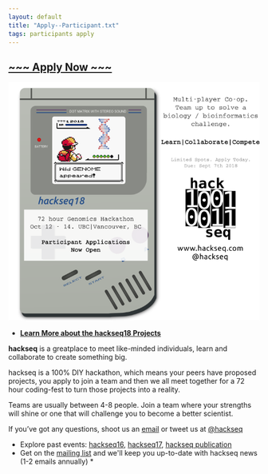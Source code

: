 ```yaml
---
layout: default
title: "Apply--Participant.txt"
tags: participants apply
---
```


## [~~~ Apply Now ~~~](https://docs.google.com/forms/d/e/1FAIpQLSeiVKe182uyT0PlyZmZIcTVWP-s7uxUsGNxkSqWuG44Yfd-IQ/viewform?usp=sf_link)

![Gameboy Flyer](/hackseq18_gb.png)

* [**Learn More about the hackseq18 Projects**](https://hackseq.github.io/hs18/2018/08/11/Projects2018.txt.html)

**hackseq** is a greatplace to meet like-minded individuals, learn and collaborate to create something big.

hackseq is a 100% DIY hackathon, which means your peers have proposed projects, you apply to join a team and then we all meet together for a 72 hour coding-fest to turn those projects into a reality.

Teams are usually between 4-8 people. Join a team where your strengths will shine or one that will challenge you to become a better scientist.

If you’ve got any questions, shoot us an [email](mailto:hackseq@gmail.com) or tweet us at [@hackseq](www.twitter.com/hackseq)

* Explore past events: [hackseq16](https://www.hackseq.com/hackseq16/), [hackseq17](http://hackseq.com/hackseq17), [hackseq publication](https://f1000research.com/articles/6-197/v2)
* Get on the [mailing list](https://www.hackseq.com/mail) and we'll keep you up-to-date with hackseq news (1-2 emails annually) *

